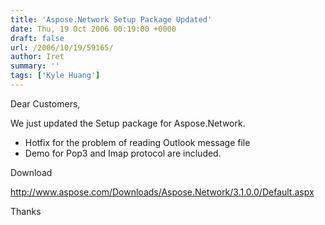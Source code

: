 ```yaml
---
title: 'Aspose.Network Setup Package Updated'
date: Thu, 19 Oct 2006 00:19:00 +0000
draft: false
url: /2006/10/19/59165/
author: Iret
summary: ''
tags: ['Kyle Huang']
---
```


Dear Customers,

We just updated the Setup package for Aspose.Network.

*   Hotfix for the problem of reading Outlook message file
*   Demo for Pop3 and Imap protocol are included.

Download

http://www.aspose.com/Downloads/Aspose.Network/3.1.0.0/Default.aspx

Thanks







